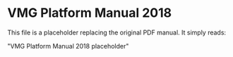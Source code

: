 # VMG Platform Manual 2018

This file is a placeholder replacing the original PDF manual. It simply reads:

"VMG Platform Manual 2018 placeholder"
